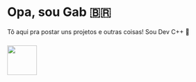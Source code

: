 # Opa, sou Gab 🇧🇷

Tô aqui pra postar uns projetos e outras coisas! Sou Dev C++ 🌳
###
<img src="https://img.shields.io/badge/C++-%2300599C.svg?style=plastic&logo=cplusplus&logoColor=white" width="68"> 
